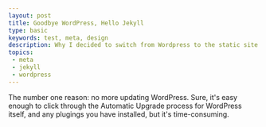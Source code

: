 ```yaml
---
layout: post
title: Goodbye WordPress, Hello Jekyll
type: basic
keywords: test, meta, design
description: Why I decided to switch from Wordpress to the static site generator jekyll.
topics:
 - meta
 - jekyll
 - wordpress
---
```


The number one reason: no more updating WordPress. Sure, it's easy enough to click through the Automatic Upgrade process for WordPress itself, and any plugings you have installed, but it's time-consuming.
